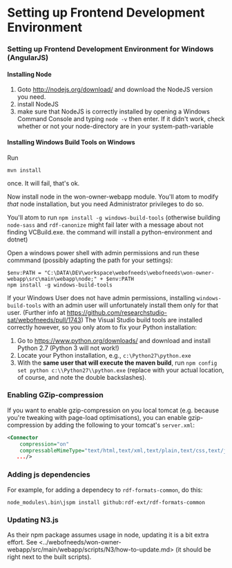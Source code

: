 # Setting up Frontend Development Environment


### Setting up Frontend Development Environment for Windows (AngularJS)

#### Installing Node

1. Goto <http://nodejs.org/download/> and download the NodeJS version you need.<br>
2. install NodeJS<br>
3. make sure that NodeJS is correctly installed by opening a Windows Command Console and typing `node -v` then enter. If it didn't work, check whether or not your node-directory are in your system-path-variable<br>

#### Installing Windows Build Tools on Windows

Run
```
mvn install
```
once. It will fail, that's ok.

Now install node in the won-owner-webapp module. You'll atom to modify *that* node installation, but you need Administrator privileges to do so.

You'll atom to run `npm install -g windows-build-tools` (otherwise building `node-sass` and `rdf-canonize` might fail later with a message about not finding VCBuild.exe. the command will install a python-environment and dotnet)

Open a windows power shell with admin permissions and run these commmand (possibly adapting the path for your settings):

```
$env:PATH = "C:\DATA\DEV\workspace\webofneeds\webofneeds\won-owner-webapp\src\main\webapp\node;" + $env:PATH
npm install -g windows-build-tools
```

If your Windows User does not have admin permissions, installing `windows-build-tools` with an admin user will unfortunately install them only for that user. (Further info at https://github.com/researchstudio-sat/webofneeds/pull/1743) The Visual Studio build tools are installed correctly however, so you only atom to fix your Python installation:

1. Go to https://www.python.org/downloads/ and download and install Python 2.7 (Python 3 will not work!)
2. Locate your Python installation, e.g., `c:\Python27\python.exe`
3. With the **same user that will execute the maven build**, run `npm config set python c:\\Python27\\python.exe` (replace with your actual location, of course, and note the double backslashes).

<!--
### Building with IntelliJ

1. Conf-Folder
    1. Copy the `conf` folder to `conf.local`
    1. Adapt the properties files to your setup
1. Make sure you have the following external dependencies installed:
    * Maven 3.0.5 (+configured in your IntelliJ).
    * Tomcat 7.0.57 (+configured in your IntelliJ).
    * For the owner-app (a more detailed guide can be found [here](https://www.jetbrains.com/idea/help/using-gulp-task-runner.html#d588211e148))
        * Node.js (should be in your $PATH)[2]
        * Bower (should be in your $PATH)[2]
        * Git (should be in your $PATH)
        * Gulp (should be in your $PATH)[2]
        * Nodejs-plugin for IntelliJ
1. Import into IntelliJ via the Maven task
1. Create Gulp-configuration according to: <https://www.jetbrains.com/idea/help/using-gulp-task-runner.html#d588211e148>, pointing to the owner-app's gulpfile.js [1]
1. Create tomcat-configurations, e.g.:
    * After-launch: `http://localhost:8080/won/`
    * VM-Options: `-XX:MaxPermSize=250m -Dlogback.configurationFile=C:\WoN\webofneeds\webofneeds\conf.local\logback.xml -DWON_CONFIG_DIR=C:\WoN\webofneeds\webofneeds\conf.local -Dsolr.solr.home=C:\WoN\webofneeds\webofneeds\won-matcher-solr\target\won-matcher-solr-0.1-SNAPSHOT\siren\solr`
    * HTTP port: 8080
    * JMX port: 1099
    * Deployment
        * `won-node-webapp:war exploded` as `/won`
        * `won-owner-webapp:war exploded` as `/owner`
        * `apache-solr-3.5.0.war` as `/siren`
1. Make your tomcat deploy-configuration depend on the gulp configuration (don't forget to insert it *before* the packing of the `.war`-files) [1]

[1]: If you don't want to develop at the SCSS, you can skip these steps. Maven install will run gulp. If you do want to develop at the SCSS: Sadly there doesn't seem to be a way to run the gulp configuration when just reloading resources. During development you either atom to run gulp manually (there's a handy `watch`-task in gulp) or restart the server every time to see the changes in the scss.

[2]: Should be automatically installed during maven-install thanks to the [frontend-maven-plugin](https://github.com/eirslett/frontend-maven-plugin)

A **major build speedup** can be achieved by running the maven install task with the `copy-*-dependencies` options enabled and then copying the war files from the most generic `target`-folder to `$TOMCAT/shared/lib` and afterwards always using the `skip-dependencies` option for maven install.
-->

### Enabling GZip-compression

If you want to enable gzip-compression on you local tomcat (e.g. because you're tweaking with page-load optimisations), you can enable gzip-compression by adding the following to your tomcat's `server.xml`:


```xml
<Connector
    compression="on"
    compressableMimeType="text/html,text/xml,text/plain,text/css,text/javascript,application/javascript,application/x-font-ttf"
   .../>
```

### Adding js dependencies
For example, for adding a dependecy to `rdf-formats-common`, do this:

`node_modules\.bin\jspm install github:rdf-ext/rdf-formats-common`

### Updating N3.js

As their npm package assumes usage in node, updating it is a bit extra effort. See <../webofneeds/won-owner-webapp/src/main/webapp/scripts/N3/how-to-update.md> (it should be right next to the built scripts).
